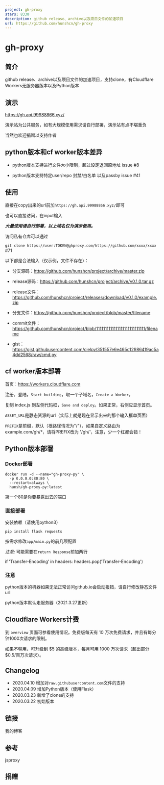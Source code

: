 ```yaml
---
project: gh-proxy
stars: 8330
description: github release、archive以及项目文件的加速项目
url: https://github.com/hunshcn/gh-proxy
---
```


gh-proxy
========

简介
--

github release、archive以及项目文件的加速项目，支持clone，有Cloudflare Workers无服务器版本以及Python版本

演示
--

https://gh.api.99988866.xyz/

演示站为公共服务，如有大规模使用需求请自行部署，演示站有点不堪重负

当然也欢迎捐赠以支持作者

python版本和cf worker版本差异
----------------------

-   python版本支持进行文件大小限制，超过设定返回原地址 issue #8
    
-   python版本支持特定user/repo 封禁/白名单 以及passby issue #41
    

使用
--

直接在copy出来的url前加`https://gh.api.99988866.xyz/`即可

也可以直接访问，在input输入

_**大量使用请自行部署，以上域名仅为演示使用。**_

访问私有仓库可以通过

`git clone https://user:TOKEN@ghproxy.com/https://github.com/xxxx/xxxx` #71

以下都是合法输入（仅示例，文件不存在）：

-   分支源码：https://github.com/hunshcn/project/archive/master.zip
    
-   release源码：https://github.com/hunshcn/project/archive/v0.1.0.tar.gz
    
-   release文件：https://github.com/hunshcn/project/releases/download/v0.1.0/example.zip
    
-   分支文件：https://github.com/hunshcn/project/blob/master/filename
    
-   commit文件：https://github.com/hunshcn/project/blob/1111111111111111111111111111/filename
    
-   gist：https://gist.githubusercontent.com/cielpy/351557e6e465c12986419ac5a4dd2568/raw/cmd.py
    

cf worker版本部署
-------------

首页：https://workers.cloudflare.com

注册，登陆，`Start building`，取一个子域名，`Create a Worker`。

复制 index.js 到左侧代码框，`Save and deploy`。如果正常，右侧应显示首页。

`ASSET_URL`是静态资源的url（实际上就是现在显示出来的那个输入框单页面）

`PREFIX`是前缀，默认（根路径情况为"/"），如果自定义路由为example.com/gh/\*，请将PREFIX改为 '/gh/'，注意，少一个杠都会错！

Python版本部署
----------

### Docker部署

```
docker run -d --name="gh-proxy-py" \
  -p 0.0.0.0:80:80 \
  --restart=always \
  hunsh/gh-proxy-py:latest
```

第一个80是你要暴露出去的端口

### 直接部署

安装依赖（请使用python3）

`pip install flask requests`

按需求修改`app/main.py`的前几项配置

_注意:_ 可能需要在`return Response`前加两行

if 'Transfer-Encoding' in headers:
    headers.pop('Transfer-Encoding')

### 注意

python版本的机器如果无法正常访问github.io会启动报错，请自行修改静态文件url

python版本默认走服务器（2021.3.27更新）

Cloudflare Workers计费
--------------------

到 `overview` 页面可参看使用情况。免费版每天有 10 万次免费请求，并且有每分钟1000次请求的限制。

如果不够用，可升级到 $5 的高级版本，每月可用 1000 万次请求（超出部分 $0.5/百万次请求）。

Changelog
---------

-   2020.04.10 增加对`raw.githubusercontent.com`文件的支持
-   2020.04.09 增加Python版本（使用Flask）
-   2020.03.23 新增了clone的支持
-   2020.03.22 初始版本

链接
--

我的博客

参考
--

jsproxy

捐赠
--

